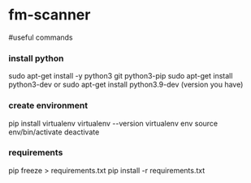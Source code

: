 # fm-scanner
 #useful commands
 
 ### install python
 
 sudo apt-get install -y python3 git python3-pip
 sudo apt-get install python3-dev or  sudo apt-get install python3.9-dev  (version you have)
 
 ### create environment
 
 pip install virtualenv
 virtualenv --version
 virtualenv env
 source env/bin/activate
 deactivate
 
 
 ### requirements
 
 pip freeze > requirements.txt
 pip install -r requirements.txt
 
